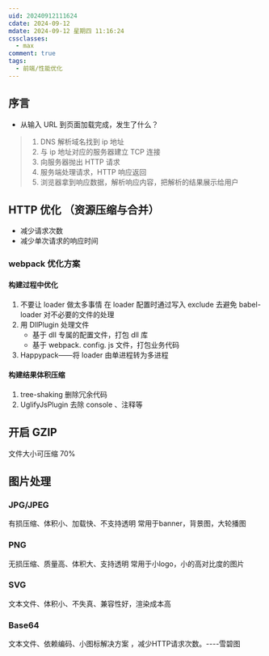 ```yaml
---
uid: 20240912111624
cdate: 2024-09-12
mdate: 2024-09-12 星期四 11:16:24
cssclasses:
  - max
comment: true
tags:
  - 前端/性能优化
---
```


## 序言
- 从输入 URL 到页面加载完成，发生了什么？
> 1. DNS 解析域名找到 ip 地址
> 2. 与 ip 地址对应的服务器建立 TCP 连接
> 3. 向服务器抛出 HTTP 请求
> 4. 服务端处理请求，HTTP 响应返回
> 5. 浏览器拿到响应数据，解析响应内容，把解析的结果展示给用户

## HTTP 优化 （资源压缩与合并）
- 减少请求次数
- 减少单次请求的响应时间

### webpack 优化方案

#### 构建过程中优化

1.  不要让 loader 做太多事情
	 在 loader 配置时通过写入 exclude 去避免 babel-loader 对不必要的文件的处理
2. 用 DllPlugin 处理文件
	- 基于 dll 专属的配置文件，打包 dll 库
	- 基于 webpack. config. js 文件，打包业务代码
3. Happypack——将 loader 由单进程转为多进程
#### 构建结果体积压缩

1. tree-shaking 删除冗余代码
2. UglifyJsPlugin 去除 console 、注释等

## 开启 GZIP

文件大小可压缩 70%

## 图片处理
### JPG/JPEG
有损压缩、体积小、加载快、不支持透明
常用于banner，背景图，大轮播图
### PNG
无损压缩、质量高、体积大、支持透明
常用于小logo，小的高对比度的图片
### SVG
文本文件、体积小、不失真、兼容性好，渲染成本高
### Base64
文本文件、依赖编码、小图标解决方案 ，减少HTTP请求次数。----雪碧图

